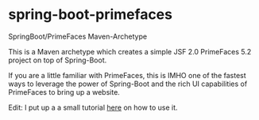 # spring-boot-primefaces
SpringBoot/PrimeFaces Maven-Archetype

This is a Maven archetype which creates a simple JSF 2.0 PrimeFaces 5.2 project on top of Spring-Boot.

If you are a little familiar with PrimeFaces, this is IMHO one of the fastest ways to leverage the power of Spring-Boot and the rich UI capabilities of PrimeFaces to bring up a website.

Edit: I put up a a small tutorial [here](https://bprager.wordpress.com/2015/05/18/a-quick-website-maven-archetype/) on how to use it.
